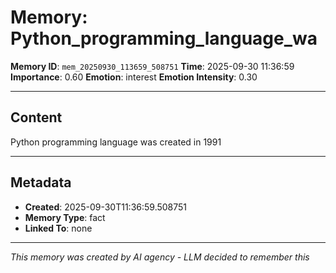 # Memory: Python_programming_language_wa

**Memory ID**: `mem_20250930_113659_508751`
**Time**: 2025-09-30 11:36:59
**Importance**: 0.60
**Emotion**: interest
**Emotion Intensity**: 0.30

---

## Content

Python programming language was created in 1991

---

## Metadata

- **Created**: 2025-09-30T11:36:59.508751
- **Memory Type**: fact
- **Linked To**: none

---

*This memory was created by AI agency - LLM decided to remember this*
